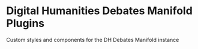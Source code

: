 # Digital Humanities Debates Manifold Plugins

Custom styles and components for the DH Debates Manifold instance
